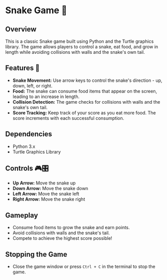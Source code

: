 # Snake Game 🐍

## Overview

This is a classic Snake game built using Python and the Turtle graphics library. The game allows players to control a snake, eat food, and grow in length while avoiding collisions with walls and the snake's own tail.

## Features 🤖

- **Snake Movement:** Use arrow keys to control the snake's direction - up, down, left, or right.
- **Food:** The snake can consume food items that appear on the screen, leading to an increase in length.
- **Collision Detection:** The game checks for collisions with walls and the snake's own tail.
- **Score Tracking:** Keep track of your score as you eat more food. The score increments with each successful consumption.

## Dependencies 
- Python 3.x
- Turtle Graphics Library

## Controls 🎮🎛

- **Up Arrow:** Move the snake up
- **Down Arrow:** Move the snake down
- **Left Arrow:** Move the snake left
- **Right Arrow:** Move the snake right

## Gameplay 

- Consume food items to grow the snake and earn points.
- Avoid collisions with walls and the snake's tail.
- Compete to achieve the highest score possible!

## Stopping the Game
- Close the game window or press `Ctrl + C` in the terminal to stop the game.


